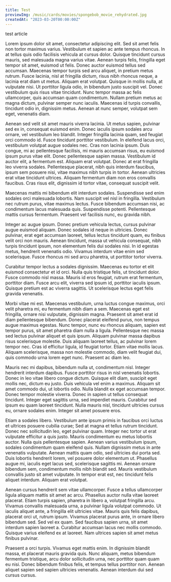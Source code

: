 ```yaml
---
title: Test
previewImg: /music/cards/movies/spongebob_movie_rehydrated.jpg
createdAt: "2023-03-20T00:00:00Z"
---
```

test article
<!--more-->
Lorem ipsum dolor sit amet, consectetur adipiscing elit. Sed sit amet felis non tortor maximus varius. Vestibulum et sapien ac ante tempus rhoncus. In at tellus quis odio facilisis vehicula at cursus dolor. Quisque tincidunt cursus mauris, sed malesuada magna varius vitae. Aenean turpis felis, fringilla eget tempor sit amet, euismod ut felis. Donec auctor euismod tellus sed accumsan. Maecenas tempor turpis sed arcu aliquet, in pretium metus rutrum. Fusce lacinia, nisl at fringilla dictum, risus nibh rhoncus neque, a lacinia erat diam ut metus. Aliquam erat volutpat. Quisque in mollis nulla, at vulputate nisi. Ut porttitor ligula odio, in bibendum justo suscipit vel. Donec vestibulum quis risus vitae tincidunt. Nunc tempor massa ac felis ullamcorper, quis accumsan quam condimentum. Nullam pretium metus ac magna dictum, pulvinar semper nunc iaculis. Maecenas id turpis convallis, tincidunt odio in, dignissim metus. Aenean at nunc semper, volutpat sem eget, venenatis diam.

Aenean sed velit sit amet mauris viverra lacinia. Ut metus sapien, pulvinar sed ex in, consequat euismod enim. Donec iaculis ipsum sodales arcu ornare, vel vestibulum leo blandit. Integer fringilla lacinia quam, sed feugiat orci commodo id. Fusce tincidunt porttitor vestibulum. In eleifend lacus orci, vestibulum volutpat augue sodales nec. Cras non lacinia ipsum. Duis congue, mi ac pellentesque facilisis, mi mauris accumsan risus, eu euismod ipsum purus vitae elit. Donec pellentesque sapien massa. Vestibulum id auctor elit, a fermentum est. Aliquam erat volutpat. Donec at erat fringilla leo viverra sodales. Pellentesque placerat, nibh quis interdum faucibus, ipsum sem posuere nisi, vitae maximus nibh turpis in tortor. Aenean ultricies erat vitae tincidunt ultrices. Aliquam fermentum diam non eros convallis faucibus. Cras risus elit, dignissim id tortor vitae, consequat suscipit velit.

Maecenas mattis mi bibendum elit interdum sodales. Suspendisse sed enim sodales orci malesuada lobortis. Nam suscipit vel nisl in fringilla. Vestibulum nec rutrum purus, vitae maximus lectus. Fusce bibendum accumsan nisi, ac condimentum lacus malesuada quis. Suspendisse potenti. Pellentesque mattis cursus fermentum. Praesent vel facilisis nunc, eu gravida nibh.

Integer ac augue ipsum. Donec pretium vehicula lectus, cursus pulvinar augue euismod aliquam. Donec sodales id neque in ultricies. Donec pulvinar, erat eget accumsan laoreet, tellus lectus tincidunt quam, eu finibus velit orci non mauris. Aenean tincidunt, massa ut vehicula consequat, nibh turpis tincidunt ipsum, non elementum felis dui sodales nisi. In id egestas metus, hendrerit venenatis odio. Vivamus interdum vitae enim sed scelerisque. Fusce rhoncus mi sed arcu pharetra, ut porttitor tortor viverra.

Curabitur tempor lectus a sodales dignissim. Maecenas eu tortor et elit euismod consectetur et id orci. Nulla quis tristique felis, ut tincidunt dolor. Fusce commodo nisl massa. Mauris id eros feugiat, rutrum erat fermentum, porttitor diam. Fusce arcu elit, viverra sed ipsum id, porttitor iaculis ipsum. Quisque pretium est ac viverra sagittis. Ut scelerisque lectus eget felis gravida venenatis.

Morbi vitae mi est. Maecenas vestibulum, urna luctus congue maximus, orci velit pharetra mi, eu fermentum nibh diam a sem. Maecenas eget est fringilla, ornare nisi vulputate, dignissim magna. Praesent sit amet erat id diam pellentesque bibendum. Donec placerat eleifend purus, non tempus augue maximus egestas. Nunc tempor, nunc eu rhoncus aliquam, sapien est tempor purus, sit amet pharetra diam nulla a ligula. Pellentesque nec massa sed lectus pulvinar aliquet et quis ipsum. Aliquam pulvinar massa dapibus risus scelerisque molestie. Duis aliquam laoreet tellus, ac pulvinar lorem tempor nec. Cras id efficitur ligula, id feugiat tortor. Etiam vitae mollis lacus. Aliquam scelerisque, massa non molestie commodo, diam velit feugiat dui, quis commodo urna lorem eget nunc. Praesent ac diam leo.

Mauris nec mi dapibus, bibendum nulla ut, condimentum nisl. Integer hendrerit interdum dapibus. Fusce porttitor risus in nisl venenatis lobortis. Donec in leo vitae libero congue dictum. Quisque elit diam, suscipit eget mollis nec, dictum eu justo. Duis vehicula vel enim a maximus. Aliquam sit amet commodo dui, ut lobortis odio. Nulla blandit ex eget accumsan tempor. Donec tempor molestie viverra. Donec in sapien ut tellus consequat tincidunt. Integer eget sagittis urna, sed imperdiet mauris. Curabitur sed ipsum eu quam laoreet tincidunt. Nulla mauris nisl, tincidunt ultricies cursus eu, ornare sodales enim. Integer sit amet posuere eros.

Etiam a sodales libero. Vestibulum ante ipsum primis in faucibus orci luctus et ultrices posuere cubilia curae; Sed at magna et tellus rutrum tincidunt. Donec nec sollicitudin leo, eget pulvinar quam. Integer nec tortor ut erat vulputate efficitur a quis justo. Mauris condimentum eu metus lobortis auctor. Nulla quis pellentesque sapien. Aenean varius vestibulum ipsum, sodales condimentum quam eleifend quis. Nullam dignissim metus in ante venenatis vulputate. Aenean mattis quam odio, sed ultricies dui porta sed. Duis lobortis hendrerit lorem, vel posuere dolor elementum ut. Phasellus augue mi, iaculis eget lacus sed, scelerisque sagittis mi. Aenean ornare bibendum sem, condimentum mollis nibh blandit sed. Mauris vestibulum convallis justo sit amet vulputate. In tempor erat est, nec tincidunt felis aliquet interdum. Aliquam erat volutpat.

<blog-article-image img-path="/homePage/homePagePhoto.png" alt="test alt eng" description="description"></blog-article-image>

Aenean cursus hendrerit sem vitae ullamcorper. Fusce a tellus ullamcorper ligula aliquam mattis sit amet ac arcu. Phasellus auctor nulla vitae laoreet placerat. Etiam turpis sapien, pharetra in libero a, volutpat fringilla arcu. Vivamus convallis malesuada urna, a pulvinar ligula volutpat commodo. Ut iaculis aliquet ante, a fringilla elit ultricies vitae. Mauris quis felis dapibus, placerat orci ut, rutrum ipsum. Vivamus placerat purus ante, in ornare libero bibendum sed. Sed vel ex quam. Sed faucibus sapien urna, sit amet interdum sapien laoreet a. Curabitur accumsan lacus nec mollis commodo. Quisque varius eleifend ex at laoreet. Nam ultrices sapien sit amet metus finibus pulvinar.

Praesent a orci turpis. Vivamus eget mattis enim. In dignissim blandit massa, et placerat mauris gravida quis. Nunc aliquam, metus bibendum fermentum tristique, arcu dolor sollicitudin urna, nec porttitor quam quam eu nisi. Donec bibendum finibus felis, et tempus tellus porttitor non. Aenean aliquet sapien sed sapien ultricies venenatis. Aenean interdum dui sed cursus cursus.